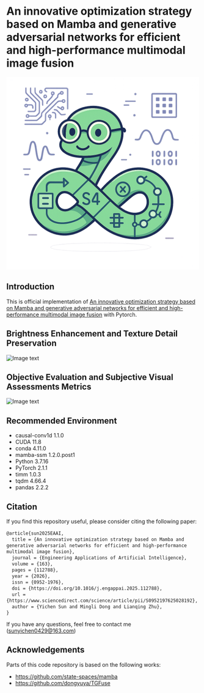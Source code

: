 # An innovative optimization strategy based on Mamba and generative adversarial networks for efficient and high-performance multimodal image fusion

![Image text](https://github.com/sunyichen1994/MMGFuse/blob/main/Figure/Mamba.png)

## Introduction

This is official implementation of [An innovative optimization strategy based on Mamba and generative adversarial networks for efficient and high-performance multimodal image fusion](https://www.sciencedirect.com/science/article/pii/S0952197625028192?dgcid=coauthor) with Pytorch.

## Brightness Enhancement and Texture Detail Preservation
![Image text](https://github.com/sunyichen1994/MMGFuse/blob/main/Figure/F1.png)

## Objective Evaluation and Subjective Visual Assessments Metrics
![Image text](https://github.com/sunyichen1994/MMGFuse/blob/main/Figure/F2.png)

## Recommended Environment
 * causal-conv1d 1.1.0
 * CUDA 11.8
 * conda 4.11.0
 * mamba-ssm 1.2.0.post1
 * Python 3.7.16
 * PyTorch 2.1.1
 * timm 1.0.3
 * tqdm 4.66.4
 * pandas 2.2.2

## Citation

If you find this repository useful, please consider citing the following paper:

```
@article{sun2025EAAI,
  title = {An innovative optimization strategy based on Mamba and generative adversarial networks for efficient and high-performance multimodal image fusion},
  journal = {Engineering Applications of Artificial Intelligence},
  volume = {163},
  pages = {112788},
  year = {2026},
  issn = {0952-1976},
  doi = {https://doi.org/10.1016/j.engappai.2025.112788},
  url = {https://www.sciencedirect.com/science/article/pii/S0952197625028192},
  author = {Yichen Sun and Mingli Dong and Lianqing Zhu},
}
```

If you have any questions, feel free to contact me (sunyichen0429@163.com)

## Acknowledgements

Parts of this code repository is based on the following works:

 * https://github.com/state-spaces/mamba
 * https://github.com/dongyuya/TGFuse
